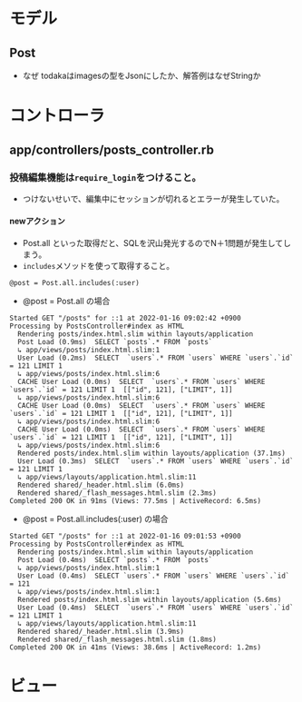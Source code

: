 # モデル
## Post
- なぜ todakaはimagesの型をJsonにしたか、解答例はなぜStringか
# コントローラ
## app/controllers/posts_controller.rb
### 投稿編集機能は`require_login`をつけること。
- つけないせいで、編集中にセッションが切れるとエラーが発生していた。
#### newアクション
- Post.all といった取得だと、SQLを沢山発光するのでN＋1問題が発生してしまう。
- `includes`メソッドを使って取得すること。
```
@post = Post.all.includes(:user)
```
- @post = Post.all の場合
```
Started GET "/posts" for ::1 at 2022-01-16 09:02:42 +0900
Processing by PostsController#index as HTML
  Rendering posts/index.html.slim within layouts/application
  Post Load (0.9ms)  SELECT `posts`.* FROM `posts`
  ↳ app/views/posts/index.html.slim:1
  User Load (0.2ms)  SELECT  `users`.* FROM `users` WHERE `users`.`id` = 121 LIMIT 1
  ↳ app/views/posts/index.html.slim:6
  CACHE User Load (0.0ms)  SELECT  `users`.* FROM `users` WHERE `users`.`id` = 121 LIMIT 1  [["id", 121], ["LIMIT", 1]]
  ↳ app/views/posts/index.html.slim:6
  CACHE User Load (0.0ms)  SELECT  `users`.* FROM `users` WHERE `users`.`id` = 121 LIMIT 1  [["id", 121], ["LIMIT", 1]]
  ↳ app/views/posts/index.html.slim:6
  CACHE User Load (0.0ms)  SELECT  `users`.* FROM `users` WHERE `users`.`id` = 121 LIMIT 1  [["id", 121], ["LIMIT", 1]]
  ↳ app/views/posts/index.html.slim:6
  Rendered posts/index.html.slim within layouts/application (37.1ms)
  User Load (0.3ms)  SELECT  `users`.* FROM `users` WHERE `users`.`id` = 121 LIMIT 1
  ↳ app/views/layouts/application.html.slim:11
  Rendered shared/_header.html.slim (6.0ms)
  Rendered shared/_flash_messages.html.slim (2.3ms)
Completed 200 OK in 91ms (Views: 77.5ms | ActiveRecord: 6.5ms)
```
- @post = Post.all.includes(:user) の場合
```
Started GET "/posts" for ::1 at 2022-01-16 09:01:53 +0900
Processing by PostsController#index as HTML
  Rendering posts/index.html.slim within layouts/application
  Post Load (0.4ms)  SELECT `posts`.* FROM `posts`
  ↳ app/views/posts/index.html.slim:1
  User Load (0.4ms)  SELECT `users`.* FROM `users` WHERE `users`.`id` = 121
  ↳ app/views/posts/index.html.slim:1
  Rendered posts/index.html.slim within layouts/application (5.6ms)
  User Load (0.4ms)  SELECT  `users`.* FROM `users` WHERE `users`.`id` = 121 LIMIT 1
  ↳ app/views/layouts/application.html.slim:11
  Rendered shared/_header.html.slim (3.9ms)
  Rendered shared/_flash_messages.html.slim (1.8ms)
Completed 200 OK in 41ms (Views: 38.6ms | ActiveRecord: 1.2ms)
```
# ビュー

